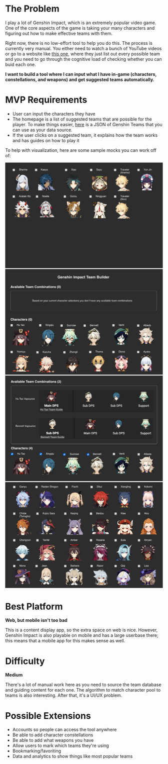 # The Problem
I play a lot of Genshin Impact, which is an extremely popular video game. One of the core aspects of the game is taking your many characters and figuring out how to make effective teams with them.

Right now, there is no low-effort tool to help you do this. The process is currently very manual. You either need to watch a bunch of YouTube videos or go to a website like [this one](https://www.genshinlab.com/team/), where they just list out every possible team and you need to go through the cognitive load of checking whether you can buid each one.

**I want to build a tool where I can input what I have in-game (characters, constellations, and weapons) and get suggested teams automatically.**

# MVP Requirements
- User can input the characters they have
- The homepage is a list of suggested teams that are possible for the player. To make things easier, [here](https://raw.githubusercontent.com/Gear61/Software-Project-Ideas/main/media/genshin_impact_teams.json) is a JSON of Genshin Teams that you can use as your data source.
- If the user clicks on a suggested team, it explains how the team works and has guides on how to play it

To help with visualization, here are some sample mocks you can work off of:

![Character Selection](./media/genshin_team_1.png)
![No Possible Team](./media/genshin_team_2.png)
![Team Suggestions](./media/genshin_team_3.png)
![Character Selection Part 2](./media/genshin_team_4.png)

# Best Platform
**Web, but mobile isn't too bad**

This is a content display app, so the extra space on web is nice. However, Genshin Impact is also playable on mobile and has a large userbase there; this means that a mobile app for this makes sense as well.

# Difficulty
**Medium**

There's a lot of manual work here as you need to source the team database and guiding content for each one. The algorithm to match character pool to teams is also interesting. After that, it's a UI/UX problem.

# Possible Extensions
- Accounts so people can access the tool anywhere
- Be able to add character constellations
- Be able to add what weapons you have
- Allow users to mark which teams they're using
- Bookmarking/favoriting
- Data and analytics to show things like most popular teams
